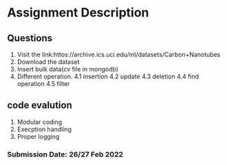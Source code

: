 
# Assignment Description

## Questions
1. Visit the link:httos://archive.ics.uci.edu/ml/datasets/Carbon+Nanotubes
2. Download the dataset
3. Insert bulk data(cv file in mongodb)
4. Different operation.
    4.1 insertion
    4.2 update
    4.3 deletion
    4.4 find operation
    4.5 filter

## code evalution
1. Modular coding
2. Execption handling
3. Proper logging

### Submission Date: 26/27 Feb 2022

